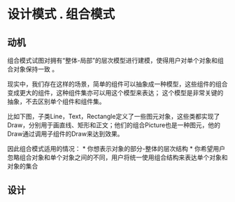 # 设计模式 . 组合模式

## 动机
组合模式试图对拥有“整体-局部”的层次模型进行建模，使得用户对单个对象和组合对象保持一致 。 

现实中，我们存在这样的场景，简单的组件可以抽象成一种模型，这些组件的组合变成更大的组件，这种组件集亦可以用这个模型来表达； 这个模型是非常关键的抽象，不去区别单个组件和组件集。

比如下图，子类Line，Text，Rectangle定义了一些图元对象，这些类都实现了Draw，分别用于画直线、矩形和正文；他们的组合Picture也是一种图元，他的Draw通过调用子组件的Draw来达到效果。


因此组合模式适用的情况：
	* 你想表示对象的部分-整体的层次结构
	* 你希望用户忽略组合对象和单个对象之间的不同，用户将统一使用组合结构来表达单个对象和对象的集合

## 设计














